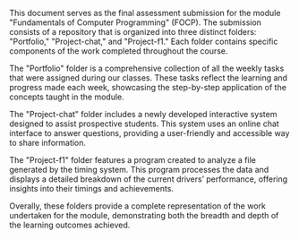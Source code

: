 This document serves as the final assessment submission for the module "Fundamentals of Computer Programming" (FOCP). The submission consists of a repository that is organized into three distinct folders: "Portfolio," "Project-chat," and "Project-f1." Each folder contains specific components of the work completed throughout the course.

The "Portfolio" folder is a comprehensive collection of all the weekly tasks that were assigned during our classes. These tasks reflect the learning and progress made each week, showcasing the step-by-step application of the concepts taught in the module.

The "Project-chat" folder includes a newly developed interactive system designed to assist prospective students. This system uses an online chat interface to answer questions, providing a user-friendly and accessible way to share information.

The "Project-f1" folder features a program created to analyze a file generated by the timing system. This program processes the data and displays a detailed breakdown of the current drivers’ performance, offering insights into their timings and achievements.

Overally, these folders provide a complete representation of the work undertaken for the module,
demonstrating both the breadth and depth of the learning outcomes achieved.
